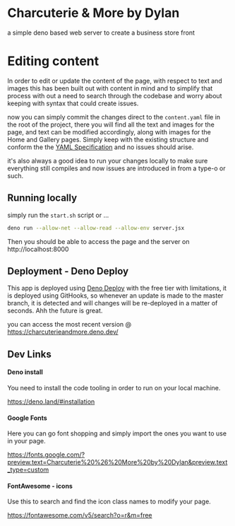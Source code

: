 # Charcuterie & More by Dylan 
a simple deno based web server to create a business store front

# Editing content
In order to edit or update the content of the page, with respect to text and images this has been built out
with content in mind and to simplify that process with out a need to search through the codebase and worry 
about keeping with syntax that could create issues.

now you can simply commit the changes direct to the `content.yaml` file in the root of the project, there you
will find all the text and images for the page, and text can be modified accordingly, along with images for the 
Home and Gallery pages. Simply keep with the existing structure and conform the the [YAML Specification](https://www.tutorialspoint.com/yaml/index.htm)
and no issues should arise.

it's also always a good idea to run your changes locally to make sure everything still compiles and now issues
are introduced in from a type-o or such.

## Running locally
simply run the `start.sh` script or ...
```sh
deno run --allow-net --allow-read --allow-env server.jsx
```

Then you should be able to access the page and the server on http://localhost:8000

## Deployment - Deno Deploy
This app is deployed using [Deno Deploy](https://deno.com/deploy) with the free tier with limitations, it is 
deployed using GitHooks, so whenever an update is made to the master branch, it is detected and will changes
will be re-deployed in a matter of seconds. Ahh the future is great.

you can access the most recent version @ https://charcuterieandmore.deno.dev/

## Dev Links
#### Deno install
You need to install the code tooling in order to run on your local machine.

https://deno.land/#installation

#### Google Fonts
Here you can go font shopping and simply import the ones you want to use in your page.

https://fonts.google.com/?preview.text=Charcuterie%20%26%20More%20by%20Dylan&preview.text_type=custom

#### FontAwesome - icons
Use this to search and find the icon class names to modify your page.

https://fontawesome.com/v5/search?o=r&m=free
